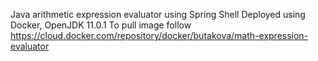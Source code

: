 Java arithmetic expression evaluator using Spring Shell
Deployed  using Docker, OpenJDK 11.0.1
To pull image follow https://cloud.docker.com/repository/docker/butakova/math-expression-evaluator
